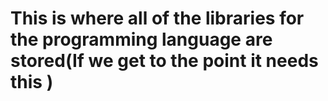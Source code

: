 # This is where all of the libraries for the programming language are stored(If we get to the point it needs this )